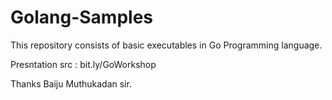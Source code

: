 # Golang-Samples
This repository consists of basic executables in Go Programming language.

Presntation src : bit.ly/GoWorkshop

Thanks Baiju Muthukadan sir.

